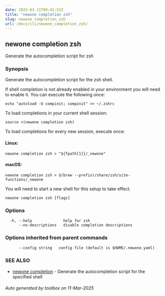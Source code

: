 ```yaml
---
date: 2025-03-11T09:41:52Z
title: "newone completion zsh"
slug: newone_completion_zsh
url: /docs/cli/newone_completion_zsh/
---
```

## newone completion zsh

Generate the autocompletion script for zsh

### Synopsis

Generate the autocompletion script for the zsh shell.

If shell completion is not already enabled in your environment you will need
to enable it.  You can execute the following once:

	echo "autoload -U compinit; compinit" >> ~/.zshrc

To load completions in your current shell session:

	source <(newone completion zsh)

To load completions for every new session, execute once:

#### Linux:

	newone completion zsh > "${fpath[1]}/_newone"

#### macOS:

	newone completion zsh > $(brew --prefix)/share/zsh/site-functions/_newone

You will need to start a new shell for this setup to take effect.


```
newone completion zsh [flags]
```

### Options

```
  -h, --help              help for zsh
      --no-descriptions   disable completion descriptions
```

### Options inherited from parent commands

```
      --config string   config file (default is $HOME/.newone.yaml)
```

### SEE ALSO

* [newone completion](/docs/cli/newone_completion/)	 - Generate the autocompletion script for the specified shell

###### Auto generated by toolbox on 11-Mar-2025
